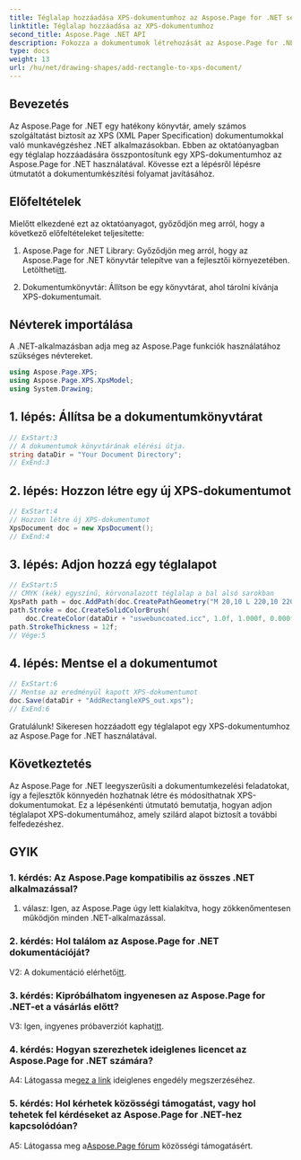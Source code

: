 ```yaml
---
title: Téglalap hozzáadása XPS-dokumentumhoz az Aspose.Page for .NET segítségével
linktitle: Téglalap hozzáadása az XPS-dokumentumhoz
second_title: Aspose.Page .NET API
description: Fokozza a dokumentumok létrehozását az Aspose.Page for .NET segítségével. Ebből a lépésenkénti oktatóanyagból megtudhatja, hogyan adhat téglalapokat XPS-dokumentumokhoz.
type: docs
weight: 13
url: /hu/net/drawing-shapes/add-rectangle-to-xps-document/
---
```

## Bevezetés

Az Aspose.Page for .NET egy hatékony könyvtár, amely számos szolgáltatást biztosít az XPS (XML Paper Specification) dokumentumokkal való munkavégzéshez .NET alkalmazásokban. Ebben az oktatóanyagban egy téglalap hozzáadására összpontosítunk egy XPS-dokumentumhoz az Aspose.Page for .NET használatával. Kövesse ezt a lépésről lépésre útmutatót a dokumentumkészítési folyamat javításához.

## Előfeltételek

Mielőtt elkezdené ezt az oktatóanyagot, győződjön meg arról, hogy a következő előfeltételeket teljesítette:

1.  Aspose.Page for .NET Library: Győződjön meg arról, hogy az Aspose.Page for .NET könyvtár telepítve van a fejlesztői környezetében. Letöltheti[itt](https://releases.aspose.com/page/net/).

2. Dokumentumkönyvtár: Állítson be egy könyvtárat, ahol tárolni kívánja XPS-dokumentumait.

## Névterek importálása

A .NET-alkalmazásban adja meg az Aspose.Page funkciók használatához szükséges névtereket.

```csharp
using Aspose.Page.XPS;
using Aspose.Page.XPS.XpsModel;
using System.Drawing;
```

## 1. lépés: Állítsa be a dokumentumkönyvtárat

```csharp
// ExStart:3
// A dokumentumok könyvtárának elérési útja.
string dataDir = "Your Document Directory";
// ExEnd:3
```

## 2. lépés: Hozzon létre egy új XPS-dokumentumot

```csharp
// ExStart:4
// Hozzon létre új XPS-dokumentumot
XpsDocument doc = new XpsDocument();
// ExEnd:4
```

## 3. lépés: Adjon hozzá egy téglalapot

```csharp
// ExStart:5
// CMYK (kék) egyszínű, körvonalazott téglalap a bal alsó sarokban
XpsPath path = doc.AddPath(doc.CreatePathGeometry("M 20,10 L 220,10 220,100 20,100 Z"));
path.Stroke = doc.CreateSolidColorBrush(
    doc.CreateColor(dataDir + "uswebuncoated.icc", 1.0f, 1.000f, 0.000f, 0.000f, 0.000f));
path.StrokeThickness = 12f;
// Vége:5
```

## 4. lépés: Mentse el a dokumentumot

```csharp
// ExStart:6
// Mentse az eredményül kapott XPS-dokumentumot
doc.Save(dataDir + "AddRectangleXPS_out.xps");
// ExEnd:6
```

Gratulálunk! Sikeresen hozzáadott egy téglalapot egy XPS-dokumentumhoz az Aspose.Page for .NET használatával.

## Következtetés

Az Aspose.Page for .NET leegyszerűsíti a dokumentumkezelési feladatokat, így a fejlesztők könnyedén hozhatnak létre és módosíthatnak XPS-dokumentumokat. Ez a lépésenkénti útmutató bemutatja, hogyan adjon téglalapot XPS-dokumentumához, amely szilárd alapot biztosít a további felfedezéshez.

## GYIK

### 1. kérdés: Az Aspose.Page kompatibilis az összes .NET alkalmazással?

1. válasz: Igen, az Aspose.Page úgy lett kialakítva, hogy zökkenőmentesen működjön minden .NET-alkalmazással.

### 2. kérdés: Hol találom az Aspose.Page for .NET dokumentációját?

 V2: A dokumentáció elérhető[itt](https://reference.aspose.com/page/net/).

### 3. kérdés: Kipróbálhatom ingyenesen az Aspose.Page for .NET-et a vásárlás előtt?

 V3: Igen, ingyenes próbaverziót kaphat[itt](https://releases.aspose.com/).

### 4. kérdés: Hogyan szerezhetek ideiglenes licencet az Aspose.Page for .NET számára?

 A4: Látogassa meg[ez a link](https://purchase.aspose.com/temporary-license/) ideiglenes engedély megszerzéséhez.

### 5. kérdés: Hol kérhetek közösségi támogatást, vagy hol tehetek fel kérdéseket az Aspose.Page for .NET-hez kapcsolódóan?

 A5: Látogassa meg a[Aspose.Page fórum](https://forum.aspose.com/c/page/39) közösségi támogatásért.